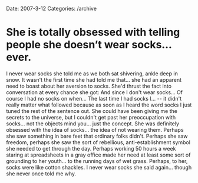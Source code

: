 Date: 2007-3-12
Categories: /archive

# She is totally obsessed with telling people she doesn’t wear socks… ever.

I never wear socks she told me as we both sat shivering, ankle deep in snow.  It wasn't the first time she had told me that... she had an apparent need to boast about her aversion to socks.  She'd thrust the fact into conversation at every chance she got: And since I don't wear socks... Of course I had no socks on when... The last time I had socks I... -- it didn't really matter what followed because as soon as I heard the word socks I just tuned the rest of the sentence out.  She could have been giving me the secrets to the universe, but I couldn't get past her preoccupation with socks... not the objects mind you... just the concept. She was definitely obsessed with the idea of socks... the idea of not wearing them.  Perhaps she saw something in bare feet that ordinary folks didn't.  Perhaps she saw freedom, perhaps she saw the sort of rebellious, anti-establishment symbol she needed to get through the day.  Perhaps working 50 hours a week staring at spreadsheets in a gray office made her need at least some sort of grounding to her youth... to the running days of wet grass.  Perhaps, to her, socks were like cotton shackles.  I never wear socks she said again... though she never once told me why.
